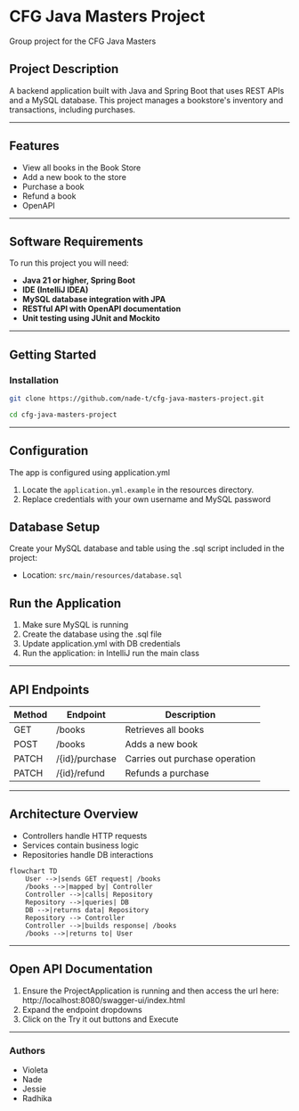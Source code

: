 # CFG Java Masters Project

Group project for the CFG Java Masters

## Project Description

A backend application built with Java and Spring Boot that uses REST APIs and a MySQL database.
This project manages a bookstore's inventory and transactions, including purchases.

------

## Features

- View all books in the Book Store
- Add a new book to the store
- Purchase a book
- Refund a book
- OpenAPI

------

## Software Requirements

To run this project you will need:

- **Java 21 or higher, Spring Boot**
- **IDE (IntelliJ IDEA)**
- **MySQL database integration with JPA**
- **RESTful API with OpenAPI documentation**
- **Unit testing using JUnit and Mockito**

------

## Getting Started

### Installation

```bash
git clone https://github.com/nade-t/cfg-java-masters-project.git
```

```bash
cd cfg-java-masters-project
```

------

## Configuration

The app is configured using application.yml

1. Locate the `application.yml.example` in the resources directory.
2. Replace credentials with your own username and MySQL password

## Database Setup

Create your MySQL database and table using the .sql script included in the project:

- Location: `src/main/resources/database.sql`

## Run the Application

1. Make sure MySQL is running
2. Create the database using the .sql file
3. Update application.yml with DB credentials
4. Run the application: in IntelliJ run the main class

------

## API Endpoints

| Method | Endpoint       | Description                    |
|--------|----------------|--------------------------------|
| GET    | /books         | Retrieves all books            |
| POST   | /books         | Adds a new book                |
| PATCH  | /{id}/purchase | Carries out purchase operation |
| PATCH  | /{id}/refund   | Refunds a purchase             |

------

## Architecture Overview

- Controllers handle HTTP requests
- Services contain business logic
- Repositories handle DB interactions

```mermaid
flowchart TD
    User -->|sends GET request| /books
    /books -->|mapped by| Controller
    Controller -->|calls| Repository
    Repository -->|queries| DB
    DB -->|returns data| Repository
    Repository --> Controller
    Controller -->|builds response| /books
    /books -->|returns to| User
```

------

## Open API Documentation

1. Ensure the ProjectApplication is running and then access the url here: http://localhost:8080/swagger-ui/index.html
2. Expand the endpoint dropdowns
3. Click on the Try it out buttons and Execute

------

### Authors

- Violeta
- Nade
- Jessie
- Radhika  

